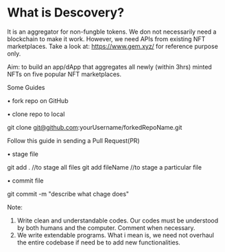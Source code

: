 # What is Descovery?

It is an aggregator for non-fungble tokens. We don not necessarily need a blockchain to make it work. 
However, we need APIs from existing NFT marketplaces. Take a look at: https://www.gem.xyz/ for reference purpose only.

Aim: to build an app/dApp that aggregates all newly (within 3hrs) minted NFTs on five popular NFT marketplaces. 

Some Guides

• fork repo on GitHub

• clone repo to local

git clone git@github.com:yourUsername/forkedRepoName.git

Follow this guide in sending a Pull Request(PR) 

• stage file

git add .  //to stage all files
git add fileName  //to stage a particular file

• commit file

git commit -m "describe what chage does"



Note:
1. Write clean and understandable codes. Our codes must be understood by both humans and the computer. Comment when necessary. 
2. We write extendable programs. What i mean is, we need not overhaul the entire codebase if need be to add new functionalities.


